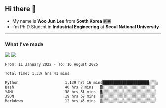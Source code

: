 ## Hi there 👋

- My name is **Woo Jun Lee** from **South Korea 🇰🇷**
- I'm Ph.D Student in **Industrial Engineering** at **Seoul National University**

---

### What I've made

<a href="https://share.streamlit.io/tomtom1103/kuiai_hackathon_2022/main/JL_app.py"><img src="https://img.shields.io/badge/Journey Lee-161B22?style=for-the-badge&logo=streamlit&logoColor=FF4B4B"/></a> <a href="https://jeon-100.github.io/Dangzang/"><img src="https://img.shields.io/badge/당신을 위한 장학금, 당장!-161B22?style=for-the-badge&logo=react&logoColor=#61DAFB"/></a>

<!--START_SECTION:waka-->

```txt
From: 11 January 2022 - To: 16 August 2025

Total Time: 1,337 hrs 41 mins

Python                     1,139 hrs 16 mins█████████████████████░░░░   84.60 %
Bash                       40 hrs 7 mins   ▓░░░░░░░░░░░░░░░░░░░░░░░░   02.98 %
YAML                       38 hrs 51 mins  ▓░░░░░░░░░░░░░░░░░░░░░░░░   02.89 %
JSON                       19 hrs 59 mins  ▒░░░░░░░░░░░░░░░░░░░░░░░░   01.48 %
Markdown                   12 hrs 43 mins  ▒░░░░░░░░░░░░░░░░░░░░░░░░   00.95 %
```

<!--END_SECTION:waka-->
